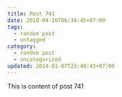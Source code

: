 ```yaml
---
title: Post 741
date: 2018-04-16T06:34:45+07:00
tags:
  - random post
  - untagged
category:
  - random post
  - uncategorized
updated: 2014-01-07T23:40:43+07:00
---
```

This is content of post 741